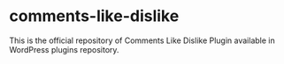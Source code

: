# comments-like-dislike
This is the official repository of Comments Like Dislike Plugin available in WordPress plugins repository.
